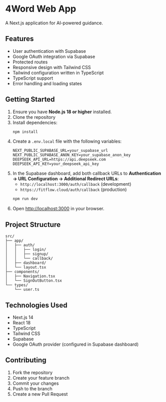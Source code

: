 # 4Word Web App

A Next.js application for AI-powered guidance.

## Features

- User authentication with Supabase
- Google OAuth integration via Supabase
- Protected routes
- Responsive design with Tailwind CSS
- Tailwind configuration written in TypeScript
- TypeScript support
- Error handling and loading states

## Getting Started

1. Ensure you have **Node.js 18 or higher** installed.
2. Clone the repository
3. Install dependencies:
   ```bash
   npm install
   ```
4. Create a `.env.local` file with the following variables:
   ```
   NEXT_PUBLIC_SUPABASE_URL=your_supabase_url
   NEXT_PUBLIC_SUPABASE_ANON_KEY=your_supabase_anon_key
   DEEPSEEK_API_URL=https://api.deepseek.com
   DEEPSEEK_API_KEY=your_deepseek_api_key
   ```
5. In the Supabase dashboard, add both callback URLs to **Authentication → URL Configuration → Additional Redirect URLs**:
   - `http://localhost:3000/auth/callback` (development)
   - `https://fitflow.cloud/auth/callback` (production)
   ```bash
   npm run dev
   ```
6. Open [http://localhost:3000](http://localhost:3000) in your browser.

## Project Structure

```
src/
├── app/
│   ├── auth/
│   │   ├── login/
│   │   ├── signup/
│   │   └── callback/
│   ├── dashboard/
│   └── layout.tsx
├── components/
│   ├── Navigation.tsx
│   └── SignOutButton.tsx
└── types/
    └── user.ts
```

## Technologies Used

- Next.js 14
- React 18
- TypeScript
- Tailwind CSS
- Supabase
- Google OAuth provider (configured in Supabase dashboard)

## Contributing

1. Fork the repository
2. Create your feature branch
3. Commit your changes
4. Push to the branch
5. Create a new Pull Request 